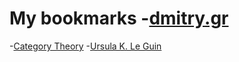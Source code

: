 # My bookmarks -[dmitry.gr](https://dmitry.gr)
  -[Category Theory](https://plato.stanford.edu/entries/category-theory/)
  -[Ursula K. Le Guin](https://www.ursulakleguin.com/home/)
